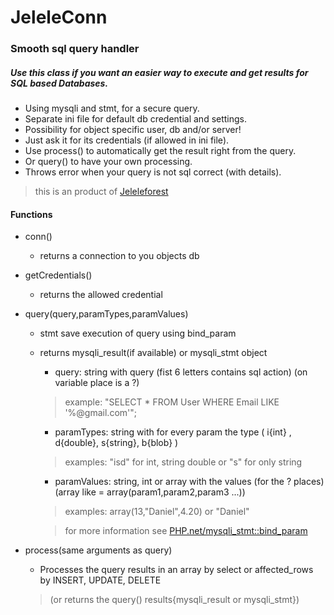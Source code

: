 # JeleleConn
### Smooth sql query handler
##### Use this class if you want an easier way to execute and get results for SQL based Databases.
- Using mysqli and stmt, for a secure query.
- Separate ini file for default db credential and settings.
- Possibility for object specific user, db and/or server!
- Just ask it for its credentials (if allowed in ini file).
- Use process() to automatically get the result right from the query.
- Or query() to have your own processing.
- Throws error when your query is not sql correct (with details).

> this is an product of [Jeleleforest](https://jeleleforest.nl?english)

#### Functions
- conn()
  - returns a connection to you objects db
- getCredentials()
  - returns the allowed credential
- query(query,paramTypes,paramValues)
  - stmt save execution of query using bind_param
  - returns mysqli_result(if available) or mysqli_stmt object

    - query: string with query (fist 6 letters contains sql action) (on variable place is a ?)
    > example: "SELECT * FROM User WHERE Email LIKE '%@gmail.com'";

    - paramTypes: string with for every param the type ( i{int} , d{double}, s{string}, b{blob} )
    > examples: "isd" for int, string double or "s" for only string

    - paramValues: string, int or array with the values (for the ? places) (array like = array(param1,param2,param3 ...))
    > examples: array(13,"Daniel",4.20) or "Daniel"

    > for more information see [PHP.net/mysqli_stmt::bind_param](https://www.php.net/manual/en/mysqli-stmt.bind-param.php)

- process(same arguments as query)
  - Processes the query results in an array by select or affected_rows by INSERT, UPDATE, DELETE
  > (or returns the query() results{mysqli_result or mysqli_stmt})
